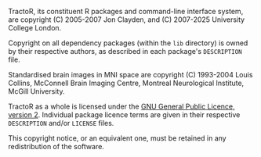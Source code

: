 TractoR, its constituent R packages and command-line interface system, are
copyright (C) 2005-2007 Jon Clayden, and (C) 2007-2025 University College
London.

Copyright on all dependency packages (within the `lib` directory) is owned by
their respective authors, as described in each package's `DESCRIPTION` file.

Standardised brain images in MNI space are copyright (C) 1993-2004 Louis
Collins, McConnell Brain Imaging Centre, Montreal Neurological Institute,
McGill University.

TractoR as a whole is licensed under the [GNU General Public Licence, version 2][1].
Individual package licence terms are given in their respective `DESCRIPTION`
and/or `LICENSE` files.

This copyright notice, or an equivalent one, must be retained in any
redistribution of the software.

[1]: https://www.gnu.org/licenses/old-licenses/gpl-2.0.html

